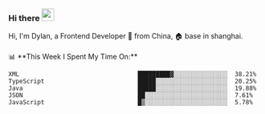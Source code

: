 ### Hi there <img src="https://media.giphy.com/media/hvRJCLFzcasrR4ia7z/giphy.gif" width="25px">

<!-- ![visitors](https://visitor-badge.glitch.me/badge?page_id=dislfyer.dislfyer) --!>

Hi, I'm Dylan, a Frontend Developer 🚀 from China, 🏠 base in shanghai.
<br/>
<br/>

📊 **This Week I Spent My Time On:**


<!--START_SECTION:waka-->

```text
XML                                 █████████▓░░░░░░░░░░░░░░░  38.21%
TypeScript                          █████░░░░░░░░░░░░░░░░░░░░  20.25%
Java                                █████░░░░░░░░░░░░░░░░░░░░  19.88%
JSON                                ██░░░░░░░░░░░░░░░░░░░░░░░  7.61%
JavaScript                          █▒░░░░░░░░░░░░░░░░░░░░░░░  5.78%
```

<!--END_SECTION:waka-->

<!--
**About Me:**
 -->
